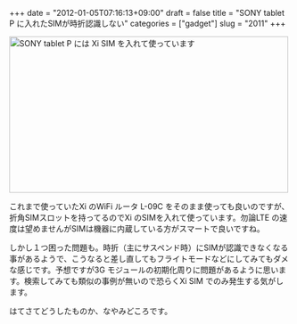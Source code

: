 +++
date = "2012-01-05T07:16:13+09:00"
draft = false
title = "SONY tablet P に入れたSIMが時折認識しない"
categories = ["gadget"]
slug = "2011"
+++

<a href="https://www.flickr.com/photos/keruru/6639758985/"><img src="https://farm8.staticflickr.com/7164/6639758985_4055e1868c.jpg" width="500" height="281" alt="SONY tablet P には Xi SIM を入れて使っています" /></a>

これまで使っていたXi のWiFi ルータ L-09C をそのまま使っても良いのですが、折角SIMスロットを持ってるのでXi のSIMを入れて使っています。勿論LTE の速度は望めませんがSIMは機器に内蔵している方がスマートで良いですね。

しかし１つ困った問題も。時折（主にサスペンド時）にSIMが認識できなくなる事があるようで、こうなると差し直してもフライトモードなどにしてみてもダメな感じです。予想ですが3G モジュールの初期化周りに問題があるように思います。検索してみても類似の事例が無いので恐らくXi SIM でのみ発生する気がします。

はてさてどうしたものか、なやみどころです。
